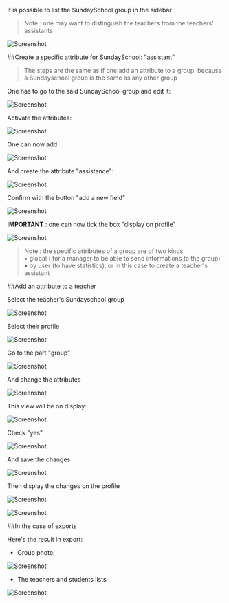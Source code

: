 It is possible to list the SundaySchool group in the sidebar

> Note : one may want to distinguish the teachers from the teachers' assistants

![Screenshot](../../img/sundayschool/teacher-help1.png)


##Create a specific attribute for SundaySchool: "assistant"

> The steps are the same as if one add an attribute to a group, because a Sundayschool group is the same as any other group 

One has to go to the said SundaySchool group and edit it:

![Screenshot](../../img/sundayschool/teacher-help2.png)

Activate the attributes: 

![Screenshot](../../img/sundayschool/teacher-help3.png)

One can now add: 

![Screenshot](../../img/sundayschool/teacher-help4.png)

And create the attribute "assistance": 

![Screenshot](../../img/sundayschool/teacher-help5.png)

Confirm with the button "add a new field" 

![Screenshot](../../img/sundayschool/teacher-help6.png)

**IMPORTANT** : one can now tick the box "display on profile" 

![Screenshot](../../img/sundayschool/teacher-help7.png)

> Note : the specific attributes of a group are of two kinds<br> 
• global ( for a manager to be able to send informations to the group)<br>
• by user (to have statistics), or in this case to create a teacher's assistant 

##Add an attribute to a teacher 

Select the teacher's Sundayschool group

![Screenshot](../../img/sundayschool/teacher-help8.png)

Select their profile

![Screenshot](../../img/sundayschool/teacher-help9.png)

Go to the part "group" 

![Screenshot](../../img/sundayschool/teacher-help10.png)

And change the attributes

![Screenshot](../../img/sundayschool/teacher-help11.png)

This view will be on display: 

![Screenshot](../../img/sundayschool/teacher-help12.png)

Check "yes" 

![Screenshot](../../img/sundayschool/teacher-help13.png)

And save the changes 

![Screenshot](../../img/sundayschool/teacher-help13_1.png)

Then display the changes on the profile

![Screenshot](../../img/sundayschool/teacher-help14.png)

![Screenshot](../../img/sundayschool/teacher-help15.png)


##In the case of exports

Here's the result in export: 

- Group photo: 

![Screenshot](../../img/sundayschool/teacher-help17.png)

- The teachers and students lists

![Screenshot](../../img/sundayschool/teacher-help18.png)








